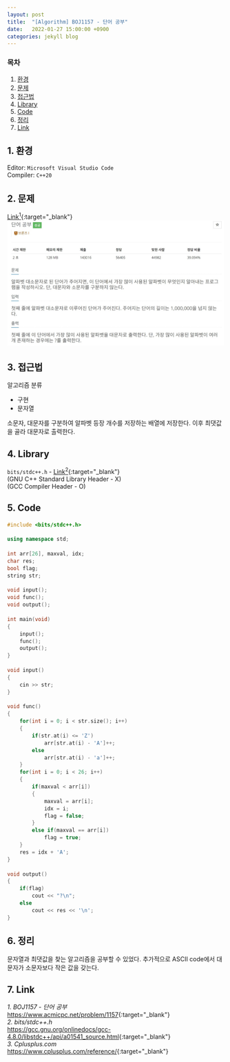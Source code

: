 ```yaml
---
layout: post
title:  "[Algorithm] BOJ1157 - 단어 공부"
date:   2022-01-27 15:00:00 +0900
categories: jekyll blog
---
```

### 목차
1. [환경](#1-환경)
2. [문제](#2-문제)
3. [접근법](#3-접근법)
4. [Library](#4-library)
5. [Code](#5-code)
6. [정리](#6-정리)
7. [Link](#7-link)

## 1. 환경
Editor: `Microsoft Visual Studio Code`  
Compiler: `C++20`

## 2. 문제
[Link<sup>1</sup>](https://www.acmicpc.net/problem/1157){:target="_blank"}
![BOJ1000](/assets/images/2022/01/27/BOJ1157.jpg)

## 3. 접근법
알고리즘 분류
 * 구현
 * 문자열

소문자, 대문자를 구분하여 알파벳 등장 개수를 저장하는 배열에 저장한다.
이후 최댓값을 골라 대문자로 출력한다.

## 4. Library
`bits/stdc++.h` - [Link<sup>2</sup>](https://gcc.gnu.org/onlinedocs/gcc-4.8.0/libstdc++/api/a01541_source.html){:target="_blank"}  
(GNU C++ Standard Library Header - X)  
(GCC Compiler Header - O)

## 5. Code
```cpp
#include <bits/stdc++.h>

using namespace std;

int arr[26], maxval, idx;
char res;
bool flag;
string str;

void input();
void func();
void output();

int main(void)
{
    input();
    func();
    output();
}

void input()
{
    cin >> str;
}

void func()
{
    for(int i = 0; i < str.size(); i++)
    {
        if(str.at(i) <= 'Z')
            arr[str.at(i) - 'A']++;
        else
            arr[str.at(i) - 'a']++;
    }
    for(int i = 0; i < 26; i++)
    {
        if(maxval < arr[i])
        {
            maxval = arr[i];
            idx = i;
            flag = false;
        }
        else if(maxval == arr[i])
            flag = true;
    }
    res = idx + 'A';
}

void output()
{
    if(flag)
        cout << "?\n";
    else
        cout << res << '\n';
}
```

## 6. 정리
문자열과 최댓값을 찾는 알고리즘을 공부할 수 있었다.
추가적으로 ASCII code에서 대문자가 소문자보다 작은 값을 갖는다.

## 7. Link
*1. BOJ1157 - 단어 공부*  
<https://www.acmicpc.net/problem/1157>{:target="_blank"}  
*2. bits/stdc++.h*  
<https://gcc.gnu.org/onlinedocs/gcc-4.8.0/libstdc++/api/a01541_source.html>{:target="_blank"}  
*3. Cplusplus.com*  
<https://www.cplusplus.com/reference/>{:target="_blank"}